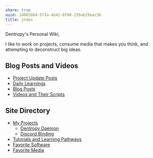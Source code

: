 ```yaml
---
share: true
uuid: 146656b4-573a-4e42-8f00-239ab29eac3b
title: index
---
```

Dentropy's Personal Wiki,

I like to work on projects, consume media that makes you think, and attempting to deconstruct big ideas.

## Blog Posts and Videos

* [Project Update Posts](/4c45797f-8d43-4277-a5c1-de8df9aa7876)
* [Daily Learnings](/4271e403-0a66-46c8-8bcc-af847888e548)
* [Blog Posts](/3d59d5cc-de9f-42d3-96fd-e4bb02710a33)
* [Videos and Their Scripts](/b6611f4f-b019-4676-902e-8ea82840d740)

## Site Directory

* [My Projects](/e76c8ac9-69f3-477f-8015-556e83738432)
	* [Dentropy Daemon](/15c66694-3dc9-4115-afb8-887a6e52ffea)
	* [Discord Binding](/1c376bfd-75ef-4c0d-9e23-3680653de55f)
* [Tutorials and Learning Pathways](/b554fe38-0be3-4e5e-a817-41077f5f6e69)
* [Favorite Software](/6a24cf3e-5693-4b99-b620-c3766a02a6c9)
* [Favorite Media](/cf6a4db5-dcac-48ae-97ec-cf40f28e2b20)